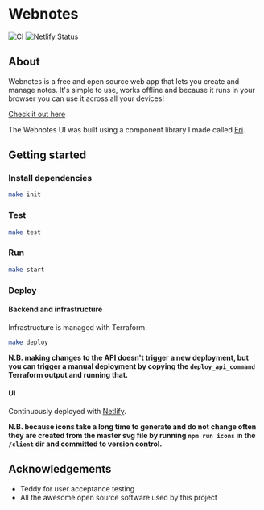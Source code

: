# Webnotes

![CI](https://github.com/benji6/webnotes/workflows/CI/badge.svg)
[![Netlify Status](https://api.netlify.com/api/v1/badges/d2dd6bbe-a459-4ff9-b4e3-33a8e0924f61/deploy-status)](https://app.netlify.com/sites/benji6-webnotes/deploys)

## About

Webnotes is a free and open source web app that lets you create and manage notes. It's simple to use, works offline and because it runs in your browser you can use it across all your devices!

[Check it out here](https://webnotes.link)

The Webnotes UI was built using a component library I made called [Eri](https://github.com/benji6/eri).

## Getting started

### Install dependencies

```sh
make init
```

### Test

```sh
make test
```

### Run

```sh
make start
```

### Deploy

#### Backend and infrastructure

Infrastructure is managed with Terraform.

```sh
make deploy
```

**N.B. making changes to the API doesn't trigger a new deployment, but you can trigger a manual deployment by copying the `deploy_api_command` Terraform output and running that.**

#### UI

Continuously deployed with [Netlify](http://netlify.com).

**N.B. because icons take a long time to generate and do not change often they are created from the master svg file by running `npm run icons` in the `/client` dir and committed to version control.**

## Acknowledgements

- Teddy for user acceptance testing
- All the awesome open source software used by this project
